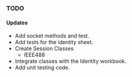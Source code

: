 ### TODO

#### Updates
* Add socket methods and test.
* Add tests for the identity sheet.
* Create Session Classes
  * IEEE488
* Integrate classes with the Identity workbook.
* Add unit testing code.
